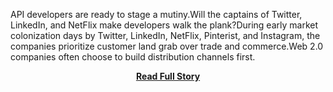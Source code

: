 <p>API developers are ready to stage a mutiny.Will the captains of Twitter, LinkedIn, and NetFlix make developers walk the plank?During early market colonization days by Twitter, LinkedIn, NetFlix, Pinterist, and Instagram, the companies prioritize customer land grab over trade and commerce.Web 2.0 companies often choose to build distribution channels first.</p>
<center><p><a href="http://blog.cobia.net/cobiacomm/2012/07/03/api-mutiny-on-web-3-0/" style='padding:25px; font-sze:18px; font-weight: bold;'>Read Full Story</a></p></center>
